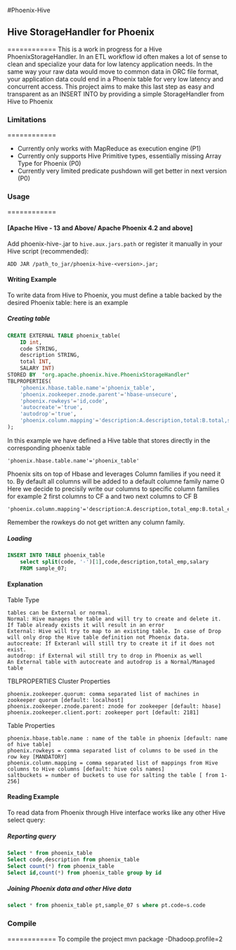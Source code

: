 #Phoenix-Hive
## Hive StorageHandler for Phoenix 
============
This is a work in progress for a Hive PhoenixStorageHandler.
In an ETL workflow id often makes a lot of sense to clean and specialize your data for low latency application needs. In the same way your raw data would move to common data in ORC file format, your application data could end in a Phoenix table for very low latency and concurrent access. This project aims to make this last step as easy and transparent as an INSERT INTO by providing a simple StorageHandler from Hive to Phoenix

### Limitations
============
* Currently only works with MapReduce as execution engine (P1)
* Currently only supports Hive Primitive types, essentially missing Array Type for Phoenix (P0)
* Currently very limited predicate pushdown will get better in next version (P0)

### Usage
============

#### [Apache Hive - 13 and Above/ Apache Phoenix 4.2 and above]

Add phoenix-hive-<version>.jar to `hive.aux.jars.path` or register it manually in your Hive script (recommended):
```
ADD JAR /path_to_jar/phoenix-hive-<version>.jar;
```
#### Writing Example
To write data from Hive to Phoenix, you must define a table backed by the desired Phoenix table:
here is an example
##### Creating table
```SQL
CREATE EXTERNAL TABLE phoenix_table( 
	ID int,
	code STRING,
	description STRING,
	total INT,
	SALARY INT)
STORED BY  "org.apache.phoenix.hive.PhoenixStorageHandler"
TBLPROPERTIES(
    'phoenix.hbase.table.name'='phoenix_table',
    'phoenix.zookeeper.znode.parent'='hbase-unsecure',
    'phoenix.rowkeys'='id,code',
    'autocreate'='true',
    'autodrop'='true',
    'phoenix.column.mapping'='description:A.description,total:B.total,salary:B.salary'
);
```
In this example we have defined a Hive table that stores directly in the corresponding phoenix table
```
'phoenix.hbase.table.name'='phoenix_table'
```
Phoenix sits on top of Hbase and leverages Column families if you need it to. By default all columns will be added to a default columne family name 0
Here we decide to precisily write our columns to specific column families for example 2 first columns to CF a and two next columns to CF B
```
'phoenix.column.mapping'='description:A.description,total_emp:B.total_emp,salary:B.salary'
```
Remember the rowkeys do not get written any column family.

##### Loading
```SQL
INSERT INTO TABLE phoenix_table
    select split(code, '-')[1],code,description,total_emp,salary
    FROM sample_07;
```
#### Explanation
Table Type
```
tables can be External or normal.
Normal: Hive manages the table and will try to create and delete it. If Table already exists it will result in an error
External: Hive will try to map to an existing table. In case of Drop will only drop the Hive table definition not Phoenix data.
autocreate: If Exteranl will still try to create it if it does not exist.
autodrop: if External wil still try to drop in Phoenix as well
An External table with autocreate and autodrop is a Normal/Managed table
```
TBLPROPERTIES
Cluster Properties
```
phoenix.zookeeper.quorum: comma separated list of machines in zookeeper quorum [default: localhost]
phoenix.zookeeper.znode.parent: znode for zookeeper [default: hbase]
phoenix.zookeeper.client.port: zookeeper port [default: 2181]
```
Table Properties
```
phoenix.hbase.table.name : name of the table in phoenix [default: name of hive table]
phoenix.rowkeys = comma separated list of columns to be used in the row key [MANDATORY]
phoenix.column.mapping = comma separated list of mappings from Hive columns to Hive columns [default: hive cols names]
saltbuckets = number of buckets to use for salting the table [ from 1-256]
```
#### Reading Example
To read data from Phoenix through Hive interface works like any other Hive select query:
##### Reporting query
```SQL
Select * from phoenix_table
Select code,description from phoenix_table
Select count(*) from phoenix_table
Select id,count(*) from phoenix_table group by id
```
##### Joining Phoenix data and other Hive data
```SQL
select * from phoenix_table pt,sample_07 s where pt.code=s.code
```

### Compile
============
To compile the project 
mvn package -Dhadoop.profile=2 
